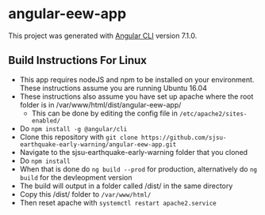 # angular-eew-app

This project was generated with [Angular CLI](https://github.com/angular/angular-cli) version 7.1.0.

## Build Instructions For Linux
* This app requires nodeJS and npm to be installed on your environment. These instructions assume you are running Ubuntu 16.04
* These instructions also assume you have set up apache where the root folder is in /var/www/html/dist/angular-eew-app/
  * This can be done by editing the config file in `/etc/apache2/sites-enabled/`
* Do `npm install -g @angular/cli`
* Clone this repository with `git clone https://github.com/sjsu-earthquake-early-warning/angular-eew-app.git`
* Navigate to the sjsu-earthquake-early-warning folder that you cloned
* Do `npm install`
* When that is done do `ng build --prod` for production, alternatively do `ng build` for the devleopment version
* The build will output in a folder called /dist/ in the same directory
* Copy this /dist/ folder to `/var/www/html/`
* Then reset apache with `systemctl restart apache2.service`
